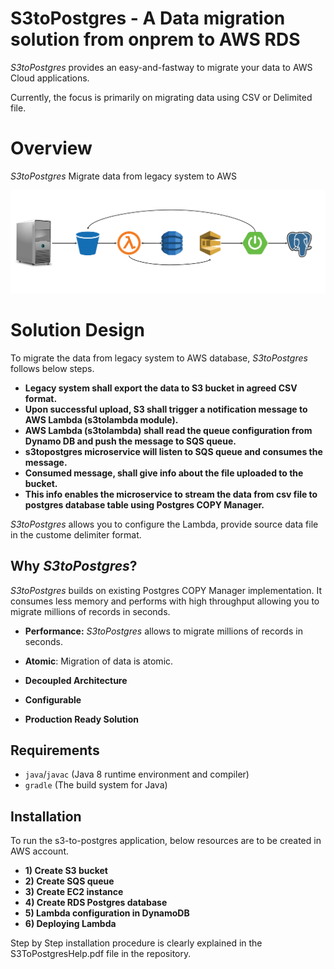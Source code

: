 
# S3toPostgres - A Data migration solution from onprem to AWS RDS 

*S3toPostgres* provides an easy-and-fastway to migrate your data to AWS Cloud applications.

Currently, the focus is primarily on migrating data using CSV or Delimited file.

# Overview

*S3toPostgres* Migrate data from legacy system to AWS

![S3toPostgres](https://github.com/sandeep-bharadwaj-bheemaraju/s3topostgres/blob/master/dashboard/web/img/s3topostgres.png)

# Solution Design

To migrate the data from legacy system to AWS database, *S3toPostgres* follows below steps.

* **Legacy system shall export the data to S3 bucket in agreed CSV format.**
* **Upon successful upload, S3 shall trigger a notification message to AWS Lambda (s3tolambda module).**
* **AWS Lambda (s3tolambda) shall read the queue configuration from Dynamo DB and push the message to SQS queue.**
* **s3topostgres microservice will listen to SQS queue and consumes the message.**
* **Consumed message, shall give info about the file uploaded to the bucket.**
* **This info enables the microservice to stream the data from csv file to postgres database table using Postgres COPY Manager.**  

*S3toPostgres* allows you to configure the Lambda, provide source data file in the custome delimiter format.

## Why *S3toPostgres*?

*S3toPostgres* builds on existing Postgres COPY Manager implementation.
It consumes less memory and performs with high throughput allowing you to migrate millions of records in seconds.

* **Performance:** *S3toPostgres* allows to migrate millions of records in seconds.

* **Atomic**: Migration of data is atomic.

* **Decoupled Architecture**

* **Configurable**

* **Production Ready Solution**


## Requirements

* `java`/`javac` (Java 8 runtime environment and compiler)
* `gradle` (The build system for Java)

## Installation

To run the s3-to-postgres application, below resources are to be created in AWS account.

* **1)	Create S3 bucket**
* **2)	Create SQS queue**
* **3)	Create EC2 instance**
* **4)	Create RDS Postgres database**
* **5)	Lambda configuration in DynamoDB**
* **6)	Deploying Lambda**

Step by Step installation procedure is clearly explained in the S3ToPostgresHelp.pdf file in the repository.